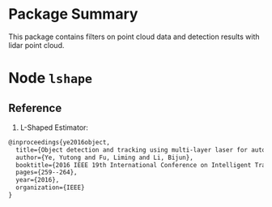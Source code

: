 # Package Summary
This package contains filters on point cloud data and detection results with lidar point cloud.

# Node `lshape`

## Reference
1. L-Shaped Estimator: 
  ```tex
  @inproceedings{ye2016object,
    title={Object detection and tracking using multi-layer laser for autonomous urban driving},
    author={Ye, Yutong and Fu, Liming and Li, Bijun},
    booktitle={2016 IEEE 19th International Conference on Intelligent Transportation Systems (ITSC)},
    pages={259--264},
    year={2016},
    organization={IEEE}
  }
  ```

